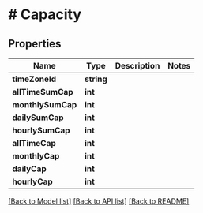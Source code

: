 # # Capacity

## Properties

Name | Type | Description | Notes
------------ | ------------- | ------------- | -------------
**timeZoneId** | **string** |  |
**allTimeSumCap** | **int** |  |
**monthlySumCap** | **int** |  |
**dailySumCap** | **int** |  |
**hourlySumCap** | **int** |  |
**allTimeCap** | **int** |  |
**monthlyCap** | **int** |  |
**dailyCap** | **int** |  |
**hourlyCap** | **int** |  |

[[Back to Model list]](../../README.md#models) [[Back to API list]](../../README.md#endpoints) [[Back to README]](../../README.md)
